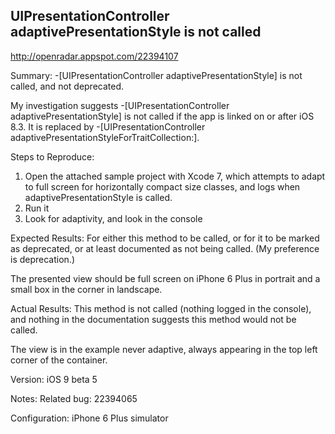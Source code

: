 ## UIPresentationController adaptivePresentationStyle is not called

http://openradar.appspot.com/22394107

Summary:
-[UIPresentationController adaptivePresentationStyle] is not called, and not deprecated.

My investigation suggests -[UIPresentationController adaptivePresentationStyle] is not called  if the app is linked on or after iOS 8.3. It is replaced by -[UIPresentationController adaptivePresentationStyleForTraitCollection:].

Steps to Reproduce:
1. Open the attached sample project with Xcode 7, which attempts to adapt to full screen for horizontally compact size classes, and logs when adaptivePresentationStyle is called.
2. Run it
3. Look for adaptivity, and look in the console

Expected Results:
For either this method to be called, or for it to be marked as deprecated, or at least documented as not being called. (My preference is deprecation.)

The presented view should be full screen on iPhone 6 Plus in portrait and a small box in the corner in landscape.

Actual Results:
This method is not called (nothing logged in the console), and nothing in the documentation suggests this method would not be called.

The view is in the example never adaptive, always appearing in the top left corner of the container.

Version:
iOS 9 beta 5

Notes:
Related bug: 22394065

Configuration:
iPhone 6 Plus simulator
